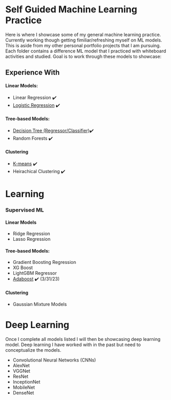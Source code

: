# Self Guided Machine Learning Practice

Here is where I showcase some of my general machine learning practice. Currently working though getting fimiliar/refreshing myself on ML models. This is aside from my other personal portfolio projects that I am pursuing. Each folder contains a difference ML model that I practiced with whiteboard activities and studied. Goal is to work through these models to showcase:

## Experience With 
#### Linear Models:
- Linear Regression ✔️
- [Logistic Regression](https://github.com/tylerwalkerbrown/Machine-Learning-Practice/blob/main/Logistic%20Regression%20Telco%20Optimization/Telco-Logistic-Regression-Optimization.ipynb) ✔️
#### Tree-based Models:
- [Decision Tree (Regressor/Classifier)](https://github.com/tylerwalkerbrown/Hackathon-Fun/blob/main/Participants_Data/D_T_Regression.ipynb)✔️
- Random Forests ✔️
#### Clustering
- [K-means](https://github.com/tylerwalkerbrown/Warehouse-Optimization) ✔️
- Heirachical Clustering ✔️

# Learning 

### Supervised ML
#### Linear Models 
- Ridge Regression
- Lasso Regression


#### Tree-based Models:
- Gradient Boosting Regression 
- XG Boost
- LightGBM Regressor 
- [Adaboost](https://github.com/tylerwalkerbrown/Machine-Learning-Practice/blob/main/Adaboost%20Classifier/Adaboost_classifier.ipynb) ✔️ (3/31/23)

#### Clustering
- Gaussian Mixture Models 

# Deep Learning

Once I complete all models listed I will then be showcasing deep learning model. Deep learning I have worked with in the past but need to conceptualize the models.

- Convolutional Neural Networks (CNNs)
- AlexNet
- VGGNet
- ResNet
- InceptionNet
- MobileNet
- DenseNet
